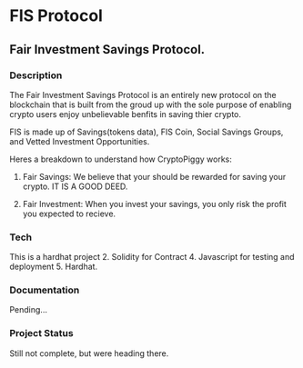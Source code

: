# FIS Protocol
## Fair Investment Savings Protocol.

### Description
The Fair Investment Savings Protocol is an entirely new protocol on the blockchain that is built from the groud up with the sole purpose of enabling crypto users enjoy unbelievable benfits in saving thier crypto.

FIS is made up of Savings(tokens data), FIS Coin, Social Savings Groups, and Vetted Investment Opportunities.

Heres a breakdown to understand how CryptoPiggy works:
1. Fair Savings: We believe that your should be rewarded for saving your crypto. IT IS A GOOD DEED.

2. Fair Investment: When you invest your savings, you only risk the profit you expected to recieve. 


### Tech
This is a hardhat project
2. Solidity for Contract
4. Javascript for testing and deployment
5. Hardhat.


### Documentation
Pending...


### Project Status
Still not complete, but were heading there.
